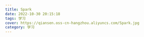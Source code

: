 ```yaml
---
title: Spark
date: 2022-10-30 20:15:18
tags: 学习
cover: https://qiansen.oss-cn-hangzhou.aliyuncs.com/Spark.jpg
category: 学习
---
```


